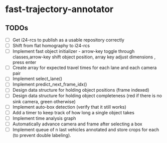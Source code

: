# fast-trajectory-annotator

## TODOs
- [ ] Get i24-rcs to publish as a usable repository correctly
- [ ] Shift from flat homography to i24-rcs
- [ ] Implement fast object initializer - arrow-key toggle through classes,arrow-key shift object position, array key adjust dimensions , press enter
- [ ] Create array for expected travel times for each lane and each camera pair
- [ ] Implement select_lane() 
- [ ] Implement predict_next_frame_idx()
- [ ] Design data structure for holding object positions (frame indexed)
- [ ] Design data structure for holding object completeness (red if there is no sink camera, green otherwise)
- [ ] Implement auto-box detection (verify that it still works)
- [ ] Add a timer to keep track of how long a single object takes
- [ ] Implement time analysis graph
- [ ] Automatically advance camera and frame after selecting a box
- [ ] Implement queue of n last vehicles annotated and store crops for each (to prevent double labeling).
